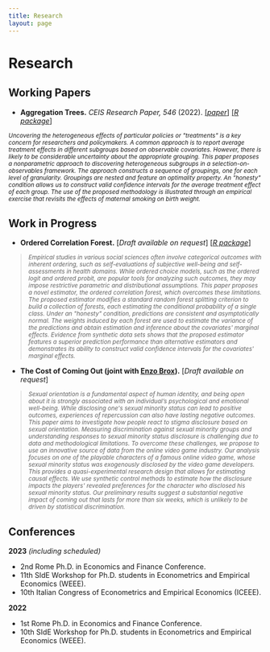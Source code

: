 ```yaml
---
title: Research
layout: page
---
```


# Research

## Working Papers
- **Aggregation Trees.** *CEIS Research Paper, 546* (2022).
[[*paper*]](https://papers.ssrn.com/sol3/papers.cfm?abstract_id=4304256)
[[*R package*]](https://riccardo-df.github.io/aggTrees/index.html)

<sub> *Uncovering the heterogeneous effects of particular policies or "treatments" is a key concern for researchers and policymakers. A common approach is to report average treatment effects in different subgroups based on observable covariates. However, there is likely to be considerable uncertainty about the appropriate grouping. This paper proposes a nonparametric approach to discovering heterogeneous subgroups in a selection-on-observables framework. The approach constructs a sequence of groupings, one for each level of granularity. Groupings are nested and feature an optimality property. An "honesty" condition allows us to construct valid confidence intervals for the average treatment effect of each group. The use of the proposed methodology is illustrated through an empirical exercise that revisits the effects of maternal smoking on birth weight.* </sub>

## Work in Progress
- <b>**Ordered Correlation Forest.**</b>
[*Draft available on request*]
[[*R package*]](https://riccardo-df.github.io/ocf/)

> <sub> *Empirical studies in various social sciences often involve categorical outcomes with inherent ordering, such as self-evaluations of subjective well-being and self-assessments in health domains. While ordered choice models, such as the ordered logit and ordered probit, are popular tools for analyzing such outcomes, they may impose restrictive parametric and distributional assumptions. This paper proposes a novel estimator, the ordered correlation forest, which overcomes these limitations. The proposed estimator modifies a standard random forest splitting criterion to build a collection of forests, each estimating the conditional probability of a single class. Under an "honesty" condition, predictions are consistent and asymptotically normal. The weights induced by each forest are used to estimate the variance of the predictions and obtain estimation and inference about the covariates' marginal effects. Evidence from synthetic data sets shows that the proposed estimator features a superior prediction performance than alternative estimators and demonstrates its ability to construct valid confidence intervals for the covariates' marginal effects.*
    
- <b>**The Cost of Coming Out** (joint with [Enzo Brox](https://sites.google.com/view/ebrox)).</b>
[*Draft available on request*]

> <sub> *Sexual orientation is a fundamental aspect of human identity, and being open about it is strongly associated with an individual’s psychological and emotional well-being. While disclosing one's sexual minority status can lead to positive outcomes, experiences of repercussion can also have lasting negative outcomes. This paper aims to investigate how people react to stigma disclosure based on sexual orientation. Measuring discrimination against sexual minority groups and understanding responses to sexual minority status disclosure is challenging due to data and methodological limitations. To overcome these challenges, we propose to use an innovative source of data from the online video game industry. Our analysis focuses on one of the playable characters of a famous online video game, whose sexual minority status was exogenously disclosed by the video game developers. This provides a quasi-experimental research design that allows for estimating causal effects. We use synthetic control methods to estimate how the disclosure impacts the players' revealed preferences for the character who disclosed his sexual minority status. Our preliminary results suggest a substantial negative impact of coming out that lasts for more than six weeks, which is unlikely to be driven by statistical discrimination.* </sub>

## Conferences
**2023** *(including scheduled)*
- 2nd Rome Ph.D. in Economics and Finance Conference.
- 11th SIdE Workshop for Ph.D. students in Econometrics and Empirical Economics (WEEE).
- 10th Italian Congress of Econometrics and Empirical Economics (ICEEE).

**2022** 
- 1st Rome Ph.D. in Economics and Finance Conference.
- 10th SIdE Workshop for Ph.D. students in Econometrics and Empirical Economics (WEEE).

